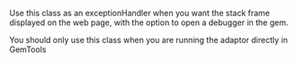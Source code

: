 Use this class as an exceptionHandler when you want the stack frame displayed on the web page, with the option to open a debugger in the gem.

You should only use this class when you are running the adaptor directly in GemTools